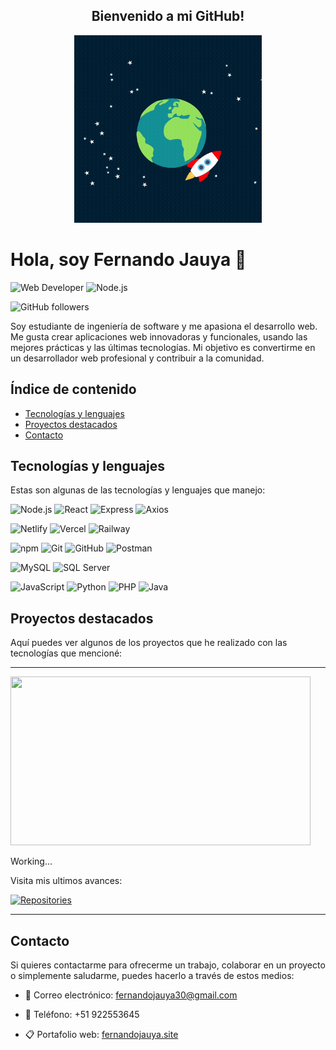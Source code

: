 <div align="center">
  
## Bienvenido a mi GitHub!
  
<img width="300" height="300" src="/images/rocket.gif">
</div>

  
# Hola, soy Fernando Jauya 👋

![Web Developer](https://img.shields.io/badge/-Web%20Developer-blueviolet?style=for-the-badge) ![Node.js](https://img.shields.io/badge/-Node.js-green?style=for-the-badge&logo=node.js&logoColor=white)



![GitHub followers](https://img.shields.io/github/followers/Jauya?style=social)

Soy estudiante de ingeniería de software y me apasiona el desarrollo web. Me gusta crear aplicaciones web innovadoras y funcionales, usando las mejores prácticas y las últimas tecnologías. Mi objetivo es convertirme en un desarrollador web profesional y contribuir a la comunidad.

## Índice de contenido

- [Tecnologías y lenguajes](#tecnologías-y-lenguajes)
- [Proyectos destacados](#proyectos-destacados)
- [Contacto](#contacto)

## Tecnologías y lenguajes

Estas son algunas de las tecnologías y lenguajes que manejo:

![Node.js](https://img.shields.io/badge/-Node.js-green?style=for-the-badge&logo=node.js&logoColor=white)
![React](https://img.shields.io/badge/-React-blue?style=for-the-badge&logo=react&logoColor=white)
![Express](https://img.shields.io/badge/-Express-000?style=for-the-badge&logo=express&logoColor=white)
![Axios](https://img.shields.io/badge/-Axios-blue?style=for-the-badge&logo=axios&logoColor=white)

![Netlify](https://img.shields.io/badge/-Netlify-blueviolet?style=for-the-badge&logo=netlify&logoColor=white)
![Vercel](https://img.shields.io/badge/-Vercel-black?style=for-the-badge&logo=vercel&logoColor=white)
![Railway](https://img.shields.io/badge/-Railway-purple?style=for-the-badge&logo=railway&logoColor=white)

![npm](https://img.shields.io/badge/-npm-red?style=for-the-badge&logo=npm&logoColor=white)
![Git](https://img.shields.io/badge/-Git-black?style=for-the-badge&logo=git&logoColor=white)
![GitHub](https://img.shields.io/badge/-GitHub-black?style=for-the-badge&logo=github&logoColor=white)
![Postman](https://img.shields.io/badge/-Postman-orange?style=for-the-badge&logo=postman&logoColor=white)


![MySQL](https://img.shields.io/badge/-MySQL-blue?style=for-the-badge&logo=mysql&logoColor=white)
![SQL Server](https://img.shields.io/badge/-SQL%20Server-purple?style=for-the-badge&logo=microsoft%20sql%20server&logoColor=white)


![JavaScript](https://img.shields.io/badge/-JavaScript-yellow?style=for-the-badge&logo=javascript&logoColor=white)
![Python](https://img.shields.io/badge/-Python-blue?style=for-the-badge&logo=python&logoColor=white)
![PHP](https://img.shields.io/badge/-PHP-blue?style=for-the-badge&logo=php&logoColor=white)
![Java](https://img.shields.io/badge/-Java-orange?style=for-the-badge&logo=java&logoColor=white)

## Proyectos destacados

Aquí puedes ver algunos de los proyectos que he realizado con las tecnologías que mencioné:
<hr>
<img src="https://media.giphy.com/media/aNqEFrYVnsS52/giphy.gif" width="480" height="270">
<p>Working...</p>

Visita mis ultimos avances: 

[![Repositories](https://img.shields.io/badge/-Repositorios-black?style=for-the-badge&logo=github&logoColor=white)](https://github.com/Jauya?tab=repositories)
<hr>

## Contacto

Si quieres contactarme para ofrecerme un trabajo, colaborar en un proyecto o simplemente saludarme, puedes hacerlo a través de estos medios:

- 📧 Correo electrónico: fernandojauya30@gmail.com
  
- 📱 Teléfono: +51 922553645
  
- 📋 Portafolio web: [fernandojauya.site](https://fernandojauya.site/)


<!--
**Jauya/Jauya** is a ✨ _special_ ✨ repository because its `README.md` (this file) appears on your GitHub profile.

Here are some ideas to get you started:

- 🔭 I’m currently working on ...
- 🌱 I’m currently learning ...
- 👯 I’m looking to collaborate on ...
- 🤔 I’m looking for help with ...
- 💬 Ask me about ...
- 📫 How to reach me: ...
- 😄 Pronouns: ...
- ⚡ Fun fact: ...
-->
